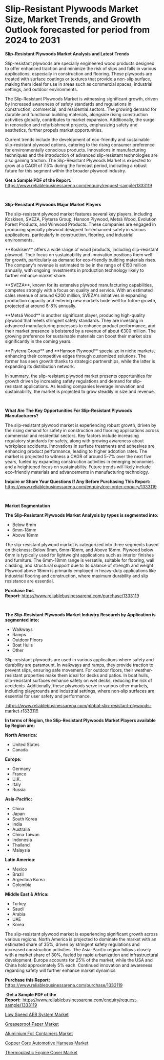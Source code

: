 <p><h1>Slip-Resistant Plywoods Market Size, Market Trends, and Growth Outlook forecasted for period from 2024 to 2031</h1></p><p><strong>Slip-Resistant Plywoods Market Analysis and Latest Trends</strong></p>
<p><p>Slip-resistant plywoods are specially engineered wood products designed to offer enhanced traction and minimize the risk of slips and falls in various applications, especially in construction and flooring. These plywoods are treated with surface coatings or textures that provide a non-slip surface, making them ideal for use in areas such as commercial spaces, industrial settings, and outdoor environments.</p><p>The Slip-Resistant Plywoods Market is witnessing significant growth, driven by increased awareness of safety standards and regulations in construction, commercial, and residential sectors. The growing demand for durable and functional building materials, alongside rising construction activities globally, contributes to market expansion. Additionally, the surge in renovation and refurbishment projects, emphasizing safety and aesthetics, further propels market opportunities.</p><p>Current trends include the development of eco-friendly and sustainable slip-resistant plywood options, catering to the rising consumer preference for environmentally conscious products. Innovations in manufacturing techniques and the introduction of advanced slip-resistant technologies are also gaining traction. The Slip-Resistant Plywoods Market is expected to grow at a CAGR of 7.5% during the forecast period, indicating a robust future for this segment within the broader plywood industry.</p></p>
<p><strong>Get a Sample PDF of the Report:&nbsp;</strong> <a href="https://www.reliablebusinessarena.com/enquiry/request-sample/1333119?utm_campaign=1580&utm_medium=2&utm_source=Github&utm_content=ia&utm_term=12102024&utm_id=slip-resistant-plywoods">https://www.reliablebusinessarena.com/enquiry/request-sample/1333119</a></p>
<p>&nbsp;</p>
<p><strong>Slip-Resistant Plywoods Major Market Players</strong></p>
<p><p>The slip-resistant plywood market features several key players, including Koskisen, SVEZA, Plyterra Group, Hanson Plywood, Metsä Wood, Evolution Forest Products, and Winwood Products. These companies are engaged in producing specialty plywood designed for enhanced safety in various applications, particularly in construction, flooring, and industrial environments.</p><p>**Koskisen** offers a wide range of wood products, including slip-resistant plywood. Their focus on sustainability and innovation positions them well for growth, particularly as demand for eco-friendly building materials rises. The company's revenue is estimated to be in the range of €150 million annually, with ongoing investments in production technology likely to further enhance market share.</p><p>**SVEZA**, known for its extensive plywood manufacturing capabilities, competes strongly with a focus on quality and service. With an estimated sales revenue of around €200 million, SVEZA's initiatives in expanding production capacity and entering new markets bode well for future growth, projected at around 6-8% annually.</p><p>**Metsä Wood** is another significant player, producing high-quality plywood that meets stringent safety standards. They are investing in advanced manufacturing processes to enhance product performance, and their market presence is bolstered by a revenue of about €300 million. The growing preference for sustainable materials can boost their market size significantly in the coming years.</p><p>**Plyterra Group** and **Hanson Plywood** specialize in niche markets, enhancing their competitive edges through customized solutions. The former has seen growth thanks to strategic partnerships, while the latter is expanding its distribution network.</p><p>In summary, the slip-resistant plywood market presents opportunities for growth driven by increasing safety regulations and demand for slip-resistant applications. As leading companies leverage innovation and sustainability, the market is projected to grow steadily in size and revenue.</p></p>
<p>&nbsp;</p>
<p><strong>What Are The Key Opportunities For Slip-Resistant Plywoods Manufacturers?</strong></p>
<p><p>The slip-resistant plywood market is experiencing robust growth, driven by the rising demand for safety in construction and flooring applications across commercial and residential sectors. Key factors include increasing regulatory standards for safety, along with growing awareness about workplace accidents. Innovations in surface treatments and adhesives are enhancing product performance, leading to higher adoption rates. The market is projected to witness a CAGR of around 5-7% over the next five years, fueled by expanding construction activities in emerging economies and a heightened focus on sustainability. Future trends will likely include eco-friendly materials and advancements in manufacturing technology.</p></p>
<p><strong>Inquire or Share Your Questions If Any Before Purchasing This Report:</strong> <a href="https://www.reliablebusinessarena.com/enquiry/pre-order-enquiry/1333119?utm_campaign=1580&utm_medium=2&utm_source=Github&utm_content=ia&utm_term=12102024&utm_id=slip-resistant-plywoods">https://www.reliablebusinessarena.com/enquiry/pre-order-enquiry/1333119</a></p>
<p>&nbsp;</p>
<p><strong>Market Segmentation</strong></p>
<p><strong>The Slip-Resistant Plywoods Market Analysis by types is segmented into:</strong></p>
<p><ul><li>Below 6mm</li><li>6mm-18mm</li><li>Above 18mm</li></ul></p>
<p><p>The slip-resistant plywood market is categorized into three segments based on thickness: Below 6mm, 6mm-18mm, and Above 18mm. Plywood below 6mm is typically used for lightweight applications such as interior finishes and furniture. The 6mm-18mm range is versatile, suitable for flooring, wall cladding, and structural support due to its balance of strength and weight. Plywood above 18mm is primarily employed in heavy-duty applications like industrial flooring and construction, where maximum durability and slip resistance are essential. </p></p>
<p><strong>Purchase this Report:&nbsp;</strong><a href="https://www.reliablebusinessarena.com/purchase/1333119?utm_campaign=1580&utm_medium=2&utm_source=Github&utm_content=ia&utm_term=12102024&utm_id=slip-resistant-plywoods">https://www.reliablebusinessarena.com/purchase/1333119</a></p>
<p>&nbsp;</p>
<p><strong>The Slip-Resistant Plywoods Market Industry Research by Application is segmented into:</strong></p>
<p><ul><li>Walkways</li><li>Ramps</li><li>Outdoor Floors</li><li>Boat Hulls</li><li>Other</li></ul></p>
<p><p>Slip-resistant plywoods are used in various applications where safety and durability are paramount. In walkways and ramps, they provide traction to prevent slips, ensuring safe movement. For outdoor floors, their weather-resistant properties make them ideal for decks and patios. In boat hulls, slip-resistant surfaces enhance safety on wet decks, reducing the risk of accidents. Additionally, these plywoods serve in various other markets, including playgrounds and industrial settings, where non-slip surfaces are essential for user safety and performance.</p></p>
<p><a href="https://www.reliablebusinessarena.com/global-slip-resistant-plywoods-market-r1333119?utm_campaign=1580&utm_medium=2&utm_source=Github&utm_content=ia&utm_term=12102024&utm_id=slip-resistant-plywoods">&nbsp;https://www.reliablebusinessarena.com/global-slip-resistant-plywoods-market-r1333119</a></p>
<p><strong>In terms of Region, the Slip-Resistant Plywoods Market Players available by Region are:</strong></p>
<p>
    <p> <strong> North America: </strong>
        <ul>
            <li>United States</li>
            <li>Canada</li>
        </ul>
        </p> 
    <p> <strong> Europe: </strong>
        <ul>
            <li>Germany</li>
            <li>France</li>
            <li>U.K.</li>
            <li>Italy</li>
            <li>Russia</li>
        </ul>
        </p> 
    <p> <strong> Asia-Pacific: </strong>
        <ul>
            <li>China</li>
            <li>Japan</li>
            <li>South Korea</li>
            <li>India</li>
            <li>Australia</li>
            <li>China Taiwan</li>
            <li>Indonesia</li>
            <li>Thailand</li>
            <li>Malaysia</li>
        </ul>
        </p> 
    <p> <strong> Latin America: </strong>
        <ul>
            <li>Mexico</li>
            <li>Brazil</li>
            <li>Argentina Korea</li>
            <li>Colombia</li>
        </ul>
        </p> 
    <p> <strong> Middle East & Africa: </strong>
        <ul>
            <li>Turkey</li>
            <li>Saudi</li>
            <li>Arabia</li>
            <li>UAE</li>
            <li>Korea</li>
        </ul>
    </p>
    </p>
<p><p>The slip-resistant plywood market is experiencing significant growth across various regions. North America is projected to dominate the market with an estimated share of 35%, driven by stringent safety regulations and increased construction activities. The Asia-Pacific region follows closely with a market share of 30%, fueled by rapid urbanization and infrastructural development. Europe accounts for 25% of the market, while the USA and China hold approximately 5% each. Continued innovation and awareness regarding safety will further enhance market dynamics.</p></p>
<p><strong>Purchase this Report: </strong><a href="https://www.reliablebusinessarena.com/purchase/1333119?utm_campaign=1580&utm_medium=2&utm_source=Github&utm_content=ia&utm_term=12102024&utm_id=slip-resistant-plywoods">https://www.reliablebusinessarena.com/purchase/1333119</a></p>
<p>&nbsp;<strong>Get a Sample PDF of the Report:&nbsp;&nbsp;</strong><a href="https://www.reliablebusinessarena.com/enquiry/request-sample/1333119?utm_campaign=1580&utm_medium=2&utm_source=Github&utm_content=ia&utm_term=12102024&utm_id=slip-resistant-plywoods">https://www.reliablebusinessarena.com/enquiry/request-sample/1333119</a></p>
<p><strong></strong></p>
<p><p><a href="https://www.linkedin.com/pulse/low-speed-aeb-system-market-size-share-trends-analysis-sfthe?utm_campaign=1580&utm_medium=2&utm_source=Github&utm_content=ia&utm_term=12102024&utm_id=slip-resistant-plywoods">Low Speed AEB System Market</a></p><p><a href="https://github.com/gdfhhhj/Market-Research-Report-List-6/blob/main/greaseproof-paper-market.md?utm_campaign=1580&utm_medium=2&utm_source=Github&utm_content=ia&utm_term=12102024&utm_id=slip-resistant-plywoods">Greaseproof Paper Market</a></p><p><a href="https://github.com/danyelltzmol/Market-Research-Report-List-1/blob/main/aluminium-foil-containers-market.md?utm_campaign=1580&utm_medium=2&utm_source=Github&utm_content=ia&utm_term=12102024&utm_id=slip-resistant-plywoods">Aluminium Foil Containers Market</a></p><p><a href="https://www.linkedin.com/pulse/future-copper-core-automotive-harness-market-global-forecast-w2zpc?utm_campaign=1580&utm_medium=2&utm_source=Github&utm_content=ia&utm_term=12102024&utm_id=slip-resistant-plywoods">Copper Core Automotive Harness Market</a></p><p><a href="https://www.linkedin.com/pulse/thermoplastic-engine-cover-market-investigation-industry-evolution-dupfc?utm_campaign=1580&utm_medium=2&utm_source=Github&utm_content=ia&utm_term=12102024&utm_id=slip-resistant-plywoods">Thermoplastic Engine Cover Market</a></p></p>
